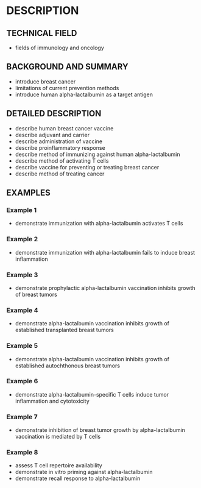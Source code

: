# DESCRIPTION

## TECHNICAL FIELD

- fields of immunology and oncology

## BACKGROUND AND SUMMARY

- introduce breast cancer
- limitations of current prevention methods
- introduce human alpha-lactalbumin as a target antigen

## DETAILED DESCRIPTION

- describe human breast cancer vaccine
- describe adjuvant and carrier
- describe administration of vaccine
- describe proinflammatory response
- describe method of immunizing against human alpha-lactalbumin
- describe method of activating T cells
- describe vaccine for preventing or treating breast cancer
- describe method of treating cancer

## EXAMPLES

### Example 1

- demonstrate immunization with alpha-lactalbumin activates T cells

### Example 2

- demonstrate immunization with alpha-lactalbumin fails to induce breast inflammation

### Example 3

- demonstrate prophylactic alpha-lactalbumin vaccination inhibits growth of breast tumors

### Example 4

- demonstrate alpha-lactalbumin vaccination inhibits growth of established transplanted breast tumors

### Example 5

- demonstrate alpha-lactalbumin vaccination inhibits growth of established autochthonous breast tumors

### Example 6

- demonstrate alpha-lactalbumin-specific T cells induce tumor inflammation and cytotoxicity

### Example 7

- demonstrate inhibition of breast tumor growth by alpha-lactalbumin vaccination is mediated by T cells

### Example 8

- assess T cell repertoire availability
- demonstrate in vitro priming against alpha-lactalbumin
- demonstrate recall response to alpha-lactalbumin

